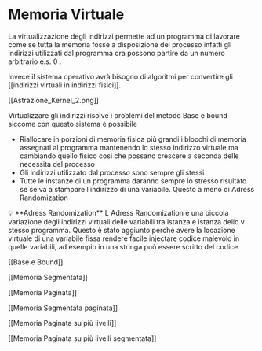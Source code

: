 # Memoria Virtuale

La virtualizzazione degli indirizzi permette ad un programma di lavorare come se tutta la memoria fosse a disposizione del processo infatti gli indirizzi utilizzati dal programma ora possono partire da un numero arbitrario e.s. 0 .

Invece il sistema operativo avrà bisogno di algoritmi per convertire gli [[indirizzi virtuali in indirizzi fisici]].

[[Astrazione_Kernel_2.png]]

Virtualizzare gli indirizzi risolve i problemi del metodo Base e bound siccome con questo sistema è possibile

- Riallocare in porzioni di memoria fisica più grandi i blocchi di memoria assegnati al programma mantenendo lo stesso indirizzo virtuale ma cambiando quello fisico cosi che possano crescere a seconda delle necessita del processo
- Gli indirizzi utilizzato dal processo sono sempre gli stessi
- Tutte le instanze di un programma daranno sempre lo stresso risultato se se va a stampare l indirizzo di una variabile. Questo a meno di Adress Randomization

<aside>
💡 **Adress Randomization**
L Adress Randomization è una piccola variazione degli indirizzi virtuali delle variabili tra istanza e istanza  dello v stesso programma. Questo è stato aggiunto perché avere la locazione virtuale di una variabile fissa rendere facile injectare codice malevolo in quelle variabili, ad esempio in una stringa può essere scritto del codice

</aside>

[[Base e Bound]]

[[Memoria Segmentata]]

[[Memoria Paginata]]

[[Memoria Segmentata paginata]]

[[Memoria Paginata su più livelli]]

[[Memoria Paginata su più livelli segmentata]]

